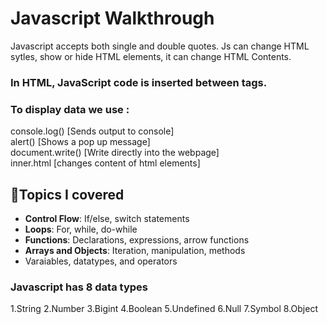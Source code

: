 # Javascript Walkthrough

Javascript accepts both single and double quotes. Js can change HTML sytles, show or hide HTML elements, 
it can change HTML Contents.
### In HTML, JavaScript code is inserted between <script> and </script> tags.
 ### To display data we use :
 console.log()    [Sends output to console] <br>
 alert()          [Shows a pop up message]  <br>
 document.write() [Write directly into the webpage] <br>
inner.html        [changes content of html elements] <br>

## 🧠Topics I covered
- **Control Flow**: If/else, switch statements
- **Loops**: For, while, do-while
- **Functions**: Declarations, expressions, arrow functions
- **Arrays and Objects**: Iteration, manipulation, methods
- Varaiables, datatypes, and operators
### Javascript has 8 data types 
1.String
2.Number
3.Bigint
4.Boolean
5.Undefined
6.Null
7.Symbol
8.Object


